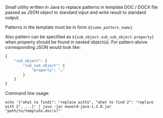 Small utility written in Java to replace patterns in template DOC / DOCX file
passed as JSON object to standard input and write result to standard output.

Patterns in the template must be in form `${some_pattern_name}`.

Also pattern can be specified as `${sub_object.sub_sub_object.property}` when property should be found in nested object(s).
For pattern above corresponding JSON would look like:

```javascript
{
    "sub_object": {
        "sub_sub_object": {
            "property": "…"            
        }
    }
}
```


Command line usage:
```
echo '{"what to find1": "replace with1", "what to find 2": "replace with 2", ...}' | java -jar msword-java-1.2.0.jar "path/to/template.doc(x)"`
```
